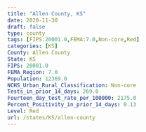 ```yaml
---
title: "Allen County, KS"
date: 2020-11-30
draft: false
type: county
tags: [FIPS:20001.0,FEMA:7.0,Non-core,Red]
categories: [KS]
County: Allen County
State: KS
FIPS: 20001.0
FEMA_Region: 7.0
Population: 12369.0
NCHS_Urban_Rural_Classification: Non-core
Tests_in_prior_14_days: 269.0
Fourteen_day_test_rate_per_100000: 2175.0
Percent_Positivity_in_prior_14_days: 0.13
Level: Red
url: /states/KS/allen-county
---
```



